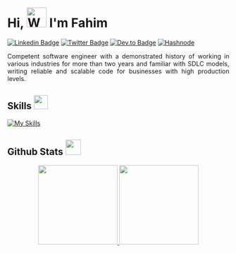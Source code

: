 <h1 align="left"> Hi, <img src="https://raw.githubusercontent.com/nixin72/nixin72/master/wave.gif" 
         alt="Waving hand animated gif"
         height="45"
         width="45" /> I'm Fahim</h1>
         
[![Linkedin Badge](https://img.shields.io/badge/-fahimu10-blue?style=flat-square&logo=Linkedin&logoColor=white&link=https://www.linkedin.com/in/fahimu10/)](https://www.linkedin.com/in/fahimu10/) [![Twitter Badge](https://img.shields.io/badge/-fahimu10-1ca0f1?style=flat-square&labelColor=1ca0f1&logo=twitter&logoColor=white&link=https://twitter.com/fahimu10)](https://twitter.com/fahimu10) [![Dev.to Badge](https://img.shields.io/badge/-fahimu10-000000?style=flat&labelColor=000000&logo=Dev.to&link=https://dev.to/fahimu10)](https://dev.to/fahimu10) <a href="https://article.fahimuddin.dev/" target="_blank"><img src="https://img.shields.io/badge/Fahim's Articles-%232962FF.svg?&style=flat-square&logo=hashnode&logoColor=white" alt="Hashnode"></a> 
<p style="text-align:justify;"> 
Competent software engineer with a demonstrated history of working in various industries for more than two years and familiar with SDLC models, writing reliable and scalable code for businesses with high production levels.
</p>

<h2> Skills <img src = "https://media2.giphy.com/media/QssGEmpkyEOhBCb7e1/giphy.gif?cid=ecf05e47a0n3gi1bfqntqmob8g9aid1oyj2wr3ds3mg700bl&rid=giphy.gif" width = 32px> </h2>

[![My Skills](https://skillicons.dev/icons?i=js,nodejs,react,nextjs,vue,express,nestjs,mysql,postgres,mongodb,firebase,vercel,aws)](https://skillicons.dev)

<h2> Github Stats <img src = "https://i.pinimg.com/originals/65/c4/f4/65c4f452571be1261e9c623f7da488ac.gif" width = 35px> </h2>

<p align="center">
<a href="https://github.com/fahimu10">
  <img height="180em" src="https://github-readme-stats-eight-theta.vercel.app/api?username=fahimu10&show_icons=true&theme=gotham&include_all_commits=true&count_private=true"/>
  <img height="180em" src="https://github-readme-stats-eight-theta.vercel.app/api/top-langs/?username=fahimu10&layout=compact&langs_count=8&theme=gotham"/>
</a>
</p>
